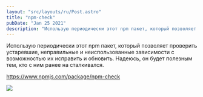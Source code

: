 ```yaml
---
layout: "src/layouts/ru/Post.astro"
title: "npm-check"
pubDate: "Jan 25 2021"
description: "Использую периодически этот npm пакет, который позволяет проверить устаревшие, неправильные и неиспользованные зависимости с возможностью их исправить и обновить. Надеюсь, он будет полезным тем, кто с ним ранее на сталкивался."
---
```


Использую периодически этот npm пакет, который позволяет проверить устаревшие, неправильные и неиспользованные зависимости с возможностью их исправить и обновить. Надеюсь, он будет полезным тем, кто с ним ранее на сталкивался.

https://www.npmjs.com/package/npm-check

<img src="https://cloud.githubusercontent.com/assets/51505/9569912/8c600cd8-4f48-11e5-8757-9387a7a21316.gif">